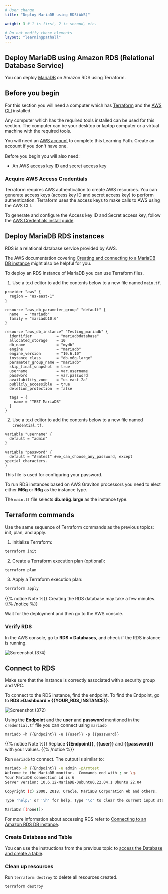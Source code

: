 ```yaml
---
# User change
title: "Deploy MariaDB using RDS(AWS)"

weight: 3 # 1 is first, 2 is second, etc.

# Do not modify these elements
layout: "learningpathall"
---
```


## Deploy MariaDB using Amazon RDS (Relational Database Service) 

You can deploy [MariaDB](https://mariadb.org/) on Amazon RDS using Terraform.

## Before you begin

For this section you will need a computer which has [Terraform](/install-guides/terraform/) and the [AWS CLI](/install-guides/aws-cli/) installed.

Any computer which has the required tools installed can be used for this section. The computer can be your desktop or laptop computer or a virtual machine with the required tools.

You will need an [AWS account](https://portal.aws.amazon.com/billing/signup?nc2=h_ct&src=default&redirect_url=https%3A%2F%2Faws.amazon.com%2Fregistration-confirmation#/start) to complete this Learning Path. Create an account if you don't have one.

Before you begin you will also need:
- An AWS access key ID and secret access key

### Acquire AWS Access Credentials

Terraform requires AWS authentication to create AWS resources. You can generate access keys (access key ID and secret access key) to perform authentication. Terraform uses the access keys to make calls to AWS using the AWS CLI. 

To generate and configure the Access key ID and Secret access key, follow the [AWS Credentials install guide](/install-guides/aws_access_keys).

## Deploy MariaDB RDS instances

RDS is a relational database service provided by AWS. 

The AWS documentation covering [Creating and connecting to a MariaDB DB instance](https://docs.aws.amazon.com/AmazonRDS/latest/UserGuide/CHAP_GettingStarted.CreatingConnecting.MariaDB.html) might also be helpful for you.

To deploy an RDS instance of MariaDB you can use Terraform files. 

1. Use a text editor to add the contents below to a new file named `main.tf`.

```console
provider "aws" {
  region = "us-east-1"
}

resource "aws_db_parameter_group" "default" {
  name   = "mariadb"
  family = "mariadb10.6"
}

resource "aws_db_instance" "Testing_mariadb" {
  identifier           = "mariadbdatabase"
  allocated_storage    = 10
  db_name              = "mydb"
  engine               = "mariadb"
  engine_version       = "10.6.10"
  instance_class       = "db.m6g.large"
  parameter_group_name = "mariadb"
  skip_final_snapshot  = true
  username             = var.username
  password             = var.password
  availability_zone    = "us-east-2a"
  publicly_accessible  = true
  deletion_protection  = false

  tags = {
    name = "TEST MariaDB"
  }
}
```  

2. Use a text editor to add the contents below to a new file named `credential.tf`.

```console
variable "username" {
  default = "admin"
}

variable "password" {
  default = "Armtest" #we_can_choose_any_password, except special_characters.
}
```

This file is used for configuring your password.  

To run RDS instances based on AWS Graviton processors you need to elect either **M6g** or **R6g** as the instance type.

The `main.tf` file selects **db.m6g.large** as the instance type. 

## Terraform commands

Use the same sequence of Terraform commands as the previous topics: init, plan, and apply. 

1. Initialize Terraform:

```bash
terraform init
```

2. Create a Terraform execution plan (optional):

```bash
terraform plan
```

3. Apply a Terraform execution plan:

```bash
terraform apply
```      

{{% notice Note %}}
Creating the RDS database may take a few minutes.
{{% /notice %}}
                                                                                                           
Wait for the deployment and then go to the AWS console. 

### Verify RDS

In the AWS console, go to **RDS » Databases**, and check if the RDS instance is running.  

![Screenshot (374)](https://user-images.githubusercontent.com/92315883/218340185-097c876e-2c3c-4630-adef-ac9b905c08ec.png)

## Connect to RDS 

Make sure that the instance is correctly associated with a security group and VPC. 

To connect to the RDS instance, find the endpoint. To find the Endpoint, go to **RDS »Dashboard » {{YOUR_RDS_INSTANCE}}**.

![Screenshot (372)](https://user-images.githubusercontent.com/92315883/218339661-0ac51c95-8789-42bc-962c-0b43fc64fb5b.png)

Using the **Endpoint** and the **user** and **password** mentioned in the `credential.tf` file you can connect using `mariadb`

```console
mariadb -h {{Endpoint}} -u {{user}} -p {{password}}
```
{{% notice Note %}} 
Replace **{{Endpoint}}**, **{{user}}** and **{{password}}** with your values.
{{% /notice %}}
                   

Run `mariadb` to connect. The output is similar to:

```bash { output_lines="2-15"}
mariadb -h {{Endpoint}} -u admin -pArmtest
Welcome to the MariaDB monitor.  Commands end with ; or \g.
Your MariaDB connection id is 6
Server version: 10.6.12-MariaDB-0ubuntu0.22.04.1 Ubuntu 22.04

Copyright (c) 2000, 2018, Oracle, MariaDB Corporation Ab and others.

Type 'help;' or '\h' for help. Type '\c' to clear the current input statement.

MariaDB [(none)]>
```

For more information about accessing RDS refer to [Connecting to an Amazon RDS DB instance](https://docs.aws.amazon.com/AmazonRDS/latest/UserGuide/CHAP_CommonTasks.Connect.html).

### Create Database and Table

You can use the instructions from the previous topic to [access the Database and create a table](/learning-paths/servers-and-cloud-computing/mariadb/ec2_deployment#access-database-and-create-table).

### Clean up resources

Run `terraform destroy` to delete all resources created.

```console
terraform destroy
```

